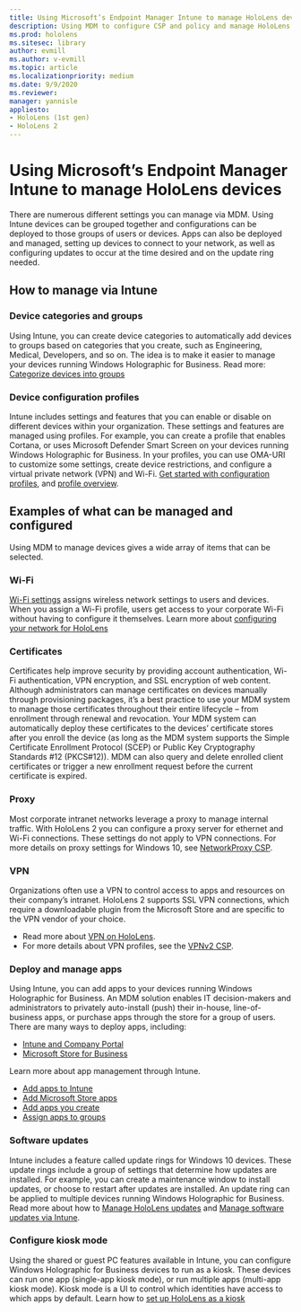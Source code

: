 ```yaml
---
title: Using Microsoft’s Endpoint Manager Intune to manage HoloLens devices
description: Using MDM to configure CSP and policy and manage HoloLens at scale. 
ms.prod: hololens
ms.sitesec: library
author: evmill
ms.author: v-evmill
ms.topic: article
ms.localizationpriority: medium
ms.date: 9/9/2020
ms.reviewer: 
manager: yannisle
appliesto:
- HoloLens (1st gen)
- HoloLens 2
---
```


# Using Microsoft’s Endpoint Manager Intune to manage HoloLens devices

There are numerous different settings you can manage via MDM. Using Intune devices can be grouped together and configurations can be deployed to those groups of users or devices. Apps can also be deployed and managed, setting up devices to connect to your network, as well as configuring updates to occur at the time desired and on the update ring needed. 

## How to manage via Intune

### Device categories and groups
Using Intune, you can create device categories to automatically add devices to groups based on categories that you create, such as Engineering, Medical, Developers, and so on. The idea is to make it easier to manage your devices running Windows Holographic for Business.
Read more: [Categorize devices into groups](https://docs.microsoft.com/mem/intune/enrollment/device-group-mapping)

### Device configuration profiles
Intune includes settings and features that you can enable or disable on different devices within your organization. These settings and features are managed using profiles. For example, you can create a profile that enables Cortana, or uses Microsoft Defender Smart Screen on your devices running Windows Holographic for Business.
In your profiles, you can use OMA-URI to customize some settings, create device restrictions, and configure a virtual private network (VPN) and Wi-Fi.
[Get started with configuration profiles](https://docs.microsoft.com/mem/intune/configuration/device-profiles), and [profile overview](https://docs.microsoft.com/mem/intune/configuration/device-profile-create).

## Examples of what can be managed and configured

Using MDM to manage devices gives a wide array of items that can be selected. 

### Wi-Fi
[Wi-Fi settings](https://docs.microsoft.com/mem/intune/configuration/wi-fi-settings-configure) assigns wireless network settings to users and devices. When you assign a Wi-Fi profile, users get access to your corporate Wi-Fi without having to configure it themselves.
Learn more about [configuring your network for HoloLens](hololens-commercial-infrastructure.md)

### Certificates
Certificates help improve security by providing account authentication, Wi-Fi authentication, VPN encryption, and SSL encryption of web content. Although administrators can manage certificates on devices manually through provisioning packages, it’s a best practice to use your MDM system to manage those certificates throughout their entire lifecycle – from enrollment through renewal and revocation. Your MDM system can automatically deploy these certificates to the devices’ certificate stores after you enroll the device (as long as the MDM system supports the Simple Certificate Enrollment Protocol (SCEP) or Public Key Cryptography Standards #12 (PKCS#12)). MDM can also query and delete enrolled client certificates or trigger a new enrollment request before the current certificate is expired. 

### Proxy
Most corporate intranet networks leverage a proxy to manage internal traffic. With HoloLens 2 you can configure a proxy server for ethernet and Wi-Fi connections. These settings do not apply to VPN connections. 
For more details on proxy settings for Windows 10, see [NetworkProxy CSP](https://docs.microsoft.com/windows/client-management/mdm/networkproxy-csp).

### VPN
Organizations often use a VPN to control access to apps and resources on their company’s intranet. HoloLens 2 supports SSL VPN connections, which require a downloadable plugin from the Microsoft Store and are specific to the VPN vendor of your choice. 
- Read more about [VPN on HoloLens](hololens-network.md#vpn).
- For more details about VPN profiles, see the [VPNv2 CSP](https://docs.microsoft.com/windows/client-management/mdm/vpnv2-csp).

### Deploy and manage apps
Using Intune, you can add apps to your devices running Windows Holographic for Business. An MDM solution enables IT decision-makers and administrators to privately auto-install (push) their in-house, line-of-business apps, or purchase apps through the store for a group of users. There are many ways to deploy apps, including:
-	[Intune and Company Portal]( app-deploy-intune.md)
-	[Microsoft Store for Business]( app-deploy-store-business.md)

Learn more about app management through Intune.
-	[Add apps to Intune](https://docs.microsoft.com/mem/intune/apps/apps-add)
-	[Add Microsoft Store apps](https://docs.microsoft.com/mem/intune/apps/store-apps-windows)
-	[Add apps you create](https://docs.microsoft.com/mem/intune/apps/lob-apps-windows)
- [Assign apps to groups](https://docs.microsoft.com/mem/intune/apps/apps-deploy)

### Software updates
Intune includes a feature called update rings for Windows 10 devices. These update rings include a group of settings that determine how updates are installed. For example, you can create a maintenance window to install updates, or choose to restart after updates are installed. An update ring can be applied to multiple devices running Windows Holographic for Business.
Read more about how to [Manage HoloLens updates](hololens-updates.md) and [Manage software updates via Intune](https://docs.microsoft.com/mem/intune/protect/windows-update-for-business-configure).

### Configure kiosk mode
Using the shared or guest PC features available in Intune, you can configure Windows Holographic for Business devices to run as a kiosk. These devices can run one app (single-app kiosk mode), or run multiple apps (multi-app kiosk mode). Kiosk mode is a UI to control which identities have access to which apps by default.
Learn how to [set up HoloLens as a kiosk]( hololens-kiosk.md)

